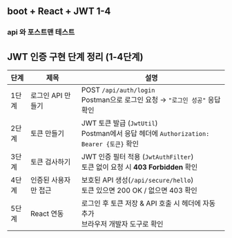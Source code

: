 ## boot + React + JWT 1-4 ##
### api 와 포스트맨 테스트  ###

## JWT 인증 구현 단계 정리 (1-4단계)

| 단계 | 제목             | 설명                                                                 |
|------|------------------|----------------------------------------------------------------------|
| 1단계 | 로그인 API 만들기 | POST `/api/auth/login` <br> Postman으로 로그인 요청 → `"로그인 성공"` 응답 확인 |
| 2단계 | 토큰 만들기      | JWT 토큰 발급 (`JwtUtil`) <br> Postman에서 응답 헤더에 `Authorization: Bearer {토큰}` 확인 |
| 3단계 | 토큰 검사하기     | JWT 인증 필터 적용 (`JwtAuthFilter`) <br> 토큰 없이 요청 시 **403 Forbidden** 확인 |
| 4단계 | 인증된 사용자만 접근 | 보호된 API 생성(`/api/secure/hello`) <br> 토큰 있으면 200 OK / 없으면 403 확인 |
| 5단계 | React 연동        | 로그인 후 토큰 저장 & API 호출 시 헤더에 자동 추가 <br> 브라우저 개발자 도구로 확인 |
